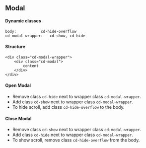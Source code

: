 ## Modal

#### Dynamic classes
```
body: 			cd-hide-overflow
cd-modal-wrapper: 	cd-show, cd-hide
```

#### Structure
```
<div class="cd-modal-wrapper">
	<div class="cd-modal">
		content
	</div>
</div>
```

#### Open Modal
- Remove class `cd-hide` next to wrapper class `cd-modal-wrapper`.
- Add class `cd-show` next to wrapper class `cd-modal-wrapper`.
- To hide scroll, add class `cd-hide-overflow` to the body.

#### Close Modal
- Remove class `cd-show` next to wrapper class `cd-modal-wrapper`.
- Add class `cd-hide` next to wrapper class `cd-modal-wrapper`.
- To show scroll, remove class `cd-hide-overflow` from the body.
